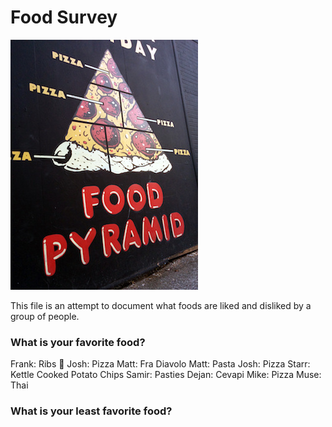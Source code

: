 # Food Survey

![Food Pyramid](food-pyramid.jpg)

This file is an attempt to document what foods are liked and disliked by a group of people.

### What is your favorite food?
Frank: Ribs :meat_on_bone:
Josh: Pizza
Matt: Fra Diavolo
Matt: Pasta
Josh: Pizza
Starr: Kettle Cooked Potato Chips
Samir: Pasties
Dejan: Cevapi
Mike: Pizza
Muse: Thai
### What is your least favorite food?
